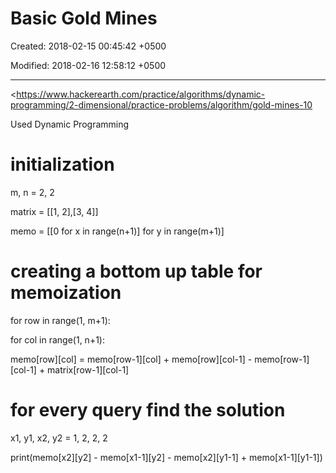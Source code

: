# Basic Gold Mines

Created: 2018-02-15 00:45:42 +0500

Modified: 2018-02-16 12:58:12 +0500

---

<https://www.hackerearth.com/practice/algorithms/dynamic-programming/2-dimensional/practice-problems/algorithm/gold-mines-10

Used Dynamic Programming

# initialization

m, n = 2, 2

matrix = [[1, 2],[3, 4]]

memo = [[0 for x in range(n+1)] for y in range(m+1)]

# creating a bottom up table for memoization

for row in range(1, m+1):

for col in range(1, n+1):

memo[row][col] = memo[row-1][col] + memo[row][col-1] - memo[row-1][col-1] + matrix[row-1][col-1]

# for every query find the solution

x1, y1, x2, y2 = 1, 2, 2, 2

print(memo[x2][y2] - memo[x1-1][y2] - memo[x2][y1-1] + memo[x1-1][y1-1])


